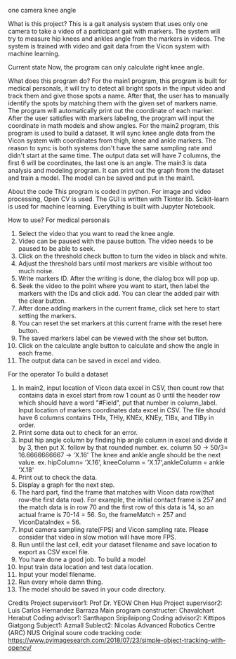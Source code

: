one camera knee angle

What is this project?
    This is a gait analysis system that uses only one camera to take a video of a participant gait with markers. The system will try to measure hip knees and ankles angle from the markers in videos. The system is  trained with video and gait data from the Vicon system with machine learning. 

Current state
    Now, the program can only calculate right knee angle. 

What does this program do?
    For the main1 program, this program is built for medical personals, it will try to detect all bright spots in the input video and track them and give those spots a name. After that, the user has to manually identify the spots by matching them with the given set of markers name. The program will automatically print out the coordinate of each marker. After the user satisfies with markers labeling, the program will input the coordinate in math models and show angles. 
    For the main2 program, this program is used to build a dataset.
It will sync knee angle data from the Vicon system with coordinates from thigh, knee and ankle markers. The reason to sync is both systems don't have the same sampling rate and didn't start at the same time. The output data set will have 7 columns, the first 6 will be coordinates, the last one is an angle.
    The main3 is data analysis and modeling program. It can print out the graph from the dataset and train a model. The model can be saved and put in the main1.

About the code
    This program is coded in python. For image and video processing, Open CV is used. The GUI is written with Tkinter lib. Scikit-learn is used for machine learning. Everything is built with Jupyter Notebook.

How to use?
For medical personals
1. Select the video that you want to read the knee angle.  
2. Video can be paused with the pause button. The video needs to be paused to be able to seek.
3. Click on the threshold check button to turn the video in black and white.
4. Adjust the threshold bars until most markers are visible without too much noise.
5. Write markers ID. After the writing is done, the dialog box will pop up. 
6. Seek the video to the point where you want to start, then label the markers with the IDs and click add. You can clear the added pair with the clear button.
7. After done adding markers in the current frame, click set here to start setting the markers.
8. You can reset the set markers at this current frame with the reset here button.
9. The saved markers label can be viewed with the show set button.
10. Click on the calculate angle button to calculate and show the angle in each frame.
11. The output data can be saved in excel and video.

For the operator
To build a dataset
1. In main2, input location of Vicon data excel in CSV, then count row that contains data in excel start from row 1 count as 0 until the header row which should have a word "#Field", put that number in column_label.
Input location of markers coordinates data excel in CSV. The file should have 6 columns contains THIx, THIy, KNEx, KNEy, TIBx, and TIBy in order.
2. Print some data out to check for an error.
3. Input hip angle column by finding hip angle column in excel and divide it by 3, then put X. follow by that rounded number. 
ex. column 50 -> 50/3= 16.6666666667 -> 'X.16'
The knee and ankle angle should be the next value.
ex. hipColumn= 'X.16', kneeColumn = 'X.17',ankleColumn = ankle 'X.18'
4. Print out to check the data.
5. Display a graph for the next step.
6. The hard part, find the frame that matches with Vicon data row(that row-the first data row). For example, the initial contact frame is 257 and the match data is in row 70 and the first row of this data is 14, so an actual frame is 70-14 = 56. So, the frameMatch = 257 and ViconDataIndex = 56.
7. Input camera sampling rate(FPS) and Vicon sampling rate. Please consider that video in slow motion will have more FPS.
8. Run until the last cell, edit your dataset filename and save location to export as CSV excel file.
9. You have done a good job.
To build a model
1. Input train data location and test data location.
2. Input your model filename.
3. Run every whole damn thing.
4. The model should be saved in your code directory.

Credits
Project supervisor1: Prof Dr. YEOW Chen Hua
Project supervisor2: Luis Carlos Hernandez Barraza
Main program constructer: Chavalchart Herabut
Coding advisor1: Santhapon Sripilaipong
Coding advisor2: Kittipos Giatgong
Subject1: Azmall
Sublect2: Nicolas
Advanced Robotics Centre (ARC) NUS
Original soure code
tracking code: https://www.pyimagesearch.com/2018/07/23/simple-object-tracking-with-opencv/ 